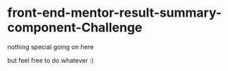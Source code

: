 # front-end-mentor-result-summary-component-Challenge

nothing special going on here

but feel free to do whatever :)
